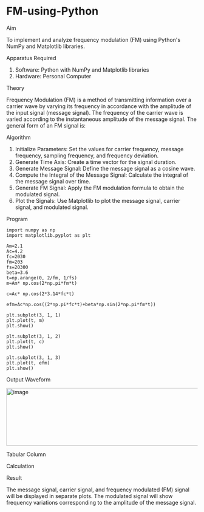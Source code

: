# FM-using-Python

Aim


To implement and analyze frequency modulation (FM) using Python's NumPy and Matplotlib libraries. 

Apparatus Required

1.	Software: Python with NumPy and Matplotlib libraries
2.	Hardware: Personal Computer
  
Theory

Frequency Modulation (FM) is a method of transmitting information over a carrier wave by varying its frequency in accordance with the amplitude of the input signal (message signal). The frequency of the carrier wave is varied according to the instantaneous amplitude of the message signal. The general form of an FM signal is:



Algorithm


1.	Initialize Parameters: Set the values for carrier frequency, message frequency, sampling frequency, and frequency deviation.
2.	Generate Time Axis: Create a time vector for the signal duration.
3.	Generate Message Signal: Define the message signal as a cosine wave.
4.	Compute the Integral of the Message Signal: Calculate the integral of the message signal over time.
5.	Generate FM Signal: Apply the FM modulation formula to obtain the modulated signal.
6.	Plot the Signals: Use Matplotlib to plot the message signal, carrier signal, and modulated signal.

Program
```
import numpy as np
import matplotlib.pyplot as plt

Am=2.1
Ac=4.2
fc=2030
fm=203
fs=20300
beta=3.6
t=np.arange(0, 2/fm, 1/fs)
m=Am* np.cos(2*np.pi*fm*t)

c=Ac* np.cos(2*3.14*fc*t)

efm=Ac*np.cos((2*np.pi*fc*t)+beta*np.sin(2*np.pi*fm*t))

plt.subplot(3, 1, 1)
plt.plot(t, m)
plt.show()

plt.subplot(3, 1, 2)
plt.plot(t, c)
plt.show()

plt.subplot(3, 1, 3)
plt.plot(t, efm)
plt.show()
```

Output Waveform

<img width="565" height="152" alt="image" src="https://github.com/user-attachments/assets/67507a1d-e9e0-48a3-9bb8-05c81a67d8f4" />

Tabular Column



Calculation




Result


The message signal, carrier signal, and frequency modulated (FM) signal will be displayed in separate plots. The modulated signal will show frequency variations corresponding to the amplitude of the message signal.
